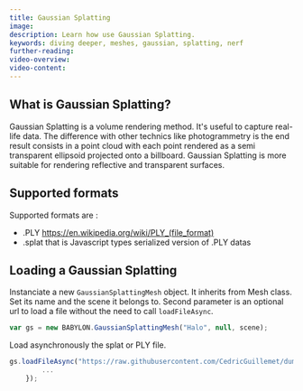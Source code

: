 ```yaml
---
title: Gaussian Splatting
image:
description: Learn how use Gaussian Splatting.
keywords: diving deeper, meshes, gaussian, splatting, nerf
further-reading:
video-overview:
video-content:
---
```


## What is Gaussian Splatting?

Gaussian Splatting is a volume rendering method. It's useful to capture real-life data. The difference with other technics like photogrammetry is the end result consists in a point cloud with each point rendered as a semi transparent ellipsoid projected onto a billboard. Gaussian Splatting is more suitable for rendering reflective and transparent surfaces.

## Supported formats

Supported formats are :

- .PLY https://en.wikipedia.org/wiki/PLY_(file_format)
- .splat that is Javascript types serialized version of .PLY datas

## Loading a Gaussian Splatting

Instanciate a new `GaussianSplattingMesh` object. It inherits from Mesh class. Set its name and the scene it belongs to.
Second parameter is an optional url to load a file without the need to call `loadFileAsync`.

```javascript
var gs = new BABYLON.GaussianSplattingMesh("Halo", null, scene);
```

Load asynchronously the splat or PLY file.

```javascript
gs.loadFileAsync("https://raw.githubusercontent.com/CedricGuillemet/dump/master/Halo_Believe.splat").then(()=>{
        ...
    });
```

<Playground id="#CID4NN#0" title="Simple Example of Gaussian Splatting" description="Simple example of setting a Gaussian Splatting."/>

<Playground id="#45KYTJ#6" title="Loading and displaying different Gaussian Splatting scenes" description="Loading and displaying different Gaussian Splatting scenes."/>
